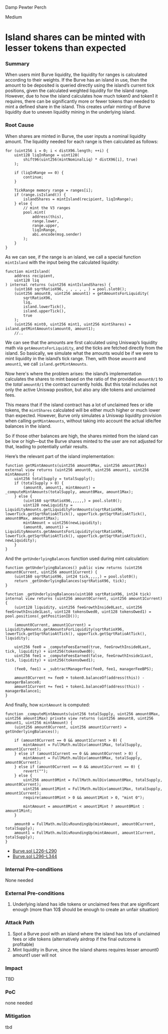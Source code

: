 Damp Pewter Perch

Medium

# Island shares can be minted with lesser tokens than expected

### Summary

When users mint Burve liquidity, the liquidity for ranges is calculated according to their weights. If the Burve has an island in use, then the amount to be deposited is queried directly using the island’s current tick positions, given the calculated weighted liquidity for the island range. However, due to how the island calculates how much token0 and token1 it requires, there can be significantly more or fewer tokens than needed to mint a defined share in the island. This creates unfair minting of Burve liquidity due to uneven liquidity mining in the underlying island.

### Root Cause

When shares are minted in Burve, the user inputs a nominal liquidity amount. The liquidity needed for each range is then calculated as follows:

```solidity
for (uint256 i = 0; i < distX96.length; ++i) {
    uint128 liqInRange = uint128(
        shift96(uint256(mintNominalLiq) * distX96[i], true)
    );

    if (liqInRange == 0) {
        continue;
    }

    TickRange memory range = ranges[i];
    if (range.isIsland()) {
        islandShares = mintIsland(recipient, liqInRange);
    } else {
        // mint the V3 ranges
        pool.mint(
            address(this),
            range.lower,
            range.upper,
            liqInRange,
            abi.encode(msg.sender)
        );
    }
}
```

As we can see, if the range is an island, we call a special function `mintIsland` with the input being the calculated liquidity:

```solidity
function mintIsland(
    address recipient,
    uint128 liq
) internal returns (uint256 mintIslandShares) {
    (uint160 sqrtRatioX96, , , , , , ) = pool.slot0();
    (uint256 amount0, uint256 amount1) = getAmountsForLiquidity(
        sqrtRatioX96,
        liq,
        island.lowerTick(),
        island.upperTick(),
        true
    );
    (uint256 mint0, uint256 mint1, uint256 mintShares) = island.getMintAmounts(amount0, amount1);
    //..
```

We can see that the amounts are first calculated using Uniswap’s liquidity math via `getAmountsForLiquidity`, and the ticks are fetched directly from the island. So basically, we simulate what the amounts would be if we were to mint liquidity in the island’s tick range. Then, with those `amount0` and `amount1`, we call `island.getMintAmounts`.

Now here's where the problem arises: the island’s implementation calculates the shares to mint based on the ratio of the provided `amount0/1` to the *total* `amount0/1` the contract currently holds. But this total includes not only the active Uniswap position, but also any idle tokens and unclaimed fees.

This means that if the island contract has a lot of unclaimed fees or idle tokens, the `mintShares` calculated will be either much higher or much lower than expected. However, Burve only simulates a Uniswap liquidity provision when calling `getMintAmounts`, without taking into account the actual idle/fee balances in the island.

So if those other balances are high, the shares minted from the island can be low or high—but the Burve shares minted to the user are not adjusted for that, leading to potentially unfair results.

Here’s the relevant part of the island implementation:

```solidity
function getMintAmounts(uint256 amount0Max, uint256 amount1Max) external view returns (uint256 amount0, uint256 amount1, uint256 mintAmount) {
    uint256 totalSupply = totalSupply();
    if (totalSupply > 0) {
        (amount0, amount1, mintAmount) = _computeMintAmounts(totalSupply, amount0Max, amount1Max);
    } else {
        (uint160 sqrtRatioX96,,,,,,) = pool.slot0();
        uint128 newLiquidity = LiquidityAmounts.getLiquidityForAmounts(sqrtRatioX96, lowerTick.getSqrtRatioAtTick(), upperTick.getSqrtRatioAtTick(), amount0Max, amount1Max);
        mintAmount = uint256(newLiquidity);
        (amount0, amount1) = LiquidityAmounts.getAmountsForLiquidity(sqrtRatioX96, lowerTick.getSqrtRatioAtTick(), upperTick.getSqrtRatioAtTick(), newLiquidity);
    }
}
```

And the `getUnderlyingBalances` function used during mint calculation:

```solidity
function getUnderlyingBalances() public view returns (uint256 amount0Current, uint256 amount1Current) {
    (uint160 sqrtRatioX96, int24 tick,,,,,) = pool.slot0();
    return _getUnderlyingBalances(sqrtRatioX96, tick);
}

function _getUnderlyingBalances(uint160 sqrtRatioX96, int24 tick) internal view returns (uint256 amount0Current, uint256 amount1Current) {
    (uint128 liquidity, uint256 feeGrowthInside0Last, uint256 feeGrowthInside1Last, uint128 tokensOwed0, uint128 tokensOwed1) = pool.positions(_getPositionID());

    (amount0Current, amount1Current) = LiquidityAmounts.getAmountsForLiquidity(sqrtRatioX96, lowerTick.getSqrtRatioAtTick(), upperTick.getSqrtRatioAtTick(), liquidity);

    uint256 fee0 = _computeFeesEarned(true, feeGrowthInside0Last, tick, liquidity) + uint256(tokensOwed0);
    uint256 fee1 = _computeFeesEarned(false, feeGrowthInside1Last, tick, liquidity) + uint256(tokensOwed1);

    (fee0, fee1) = _subtractManagerFee(fee0, fee1, managerFeeBPS);

    amount0Current += fee0 + token0.balanceOf(address(this)) - managerBalance0;
    amount1Current += fee1 + token1.balanceOf(address(this)) - managerBalance1;
}
```

And finally, how `mintAmount` is computed:

```solidity
function _computeMintAmounts(uint256 totalSupply, uint256 amount0Max, uint256 amount1Max) private view returns (uint256 amount0, uint256 amount1, uint256 mintAmount) {
    (uint256 amount0Current, uint256 amount1Current) = getUnderlyingBalances();

    if (amount0Current == 0 && amount1Current > 0) {
        mintAmount = FullMath.mulDiv(amount1Max, totalSupply, amount1Current);
    } else if (amount1Current == 0 && amount0Current > 0) {
        mintAmount = FullMath.mulDiv(amount0Max, totalSupply, amount0Current);
    } else if (amount0Current == 0 && amount1Current == 0) {
        revert("");
    } else {
        uint256 amount0Mint = FullMath.mulDiv(amount0Max, totalSupply, amount0Current);
        uint256 amount1Mint = FullMath.mulDiv(amount1Max, totalSupply, amount1Current);
        require(amount0Mint > 0 && amount1Mint > 0, "mint 0");

        mintAmount = amount0Mint < amount1Mint ? amount0Mint : amount1Mint;
    }

    amount0 = FullMath.mulDivRoundingUp(mintAmount, amount0Current, totalSupply);
    amount1 = FullMath.mulDivRoundingUp(mintAmount, amount1Current, totalSupply);
}
```

* [Burve.sol L226–L290](https://github.com/sherlock-audit/2025-04-burve/blob/44cba36e2a0c3cd7b6999459bf7746db92f8cc0a/Burve/src/single/Burve.sol#L226-L290)
* [Burve.sol L296–L344](https://github.com/sherlock-audit/2025-04-burve/blob/44cba36e2a0c3cd7b6999459bf7746db92f8cc0a/Burve/src/single/Burve.sol#L296-L344)


### Internal Pre-conditions

None needed

### External Pre-conditions

1. Underlying island has idle tokens or unclaimed fees that are significant enough (more than 10$ should be enough to create an unfair situation)

### Attack Path

1. Spot a Burve pool with an island where the island has lots of unclaimed fees or idle tokens (alternatively airdrop if the final outcome is profitable)
2. Mint liquidity in Burve, since the island shares requires lesser amount0 amount1 user will not 

### Impact

TBD

### PoC

none needed

### Mitigation

tbd